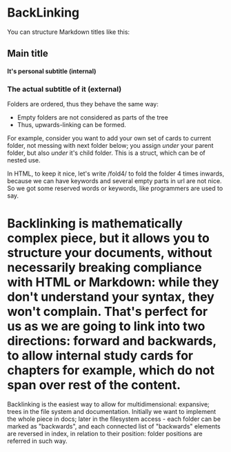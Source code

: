 # BackLinking

You can structure Markdown titles like this:

## Main title

#### It's personal subtitle (internal)

### The actual subtitle of it (external)

Folders are ordered, thus they behave the same way:
- Empty folders are not considered as parts of the tree
- Thus, upwards-linking can be formed.

For example, consider you want to add your own set of cards to current folder, not messing with next folder below; you assign _under_ your parent folder, but also _under_ it's child folder. This is a struct, which can be of nested use.

In HTML, to keep it nice, let's write /fold4/ to fold the folder 4 times inwards, because we can have keywords and several empty parts in url are not nice. So we got some reserved words or keywords, like programmers are used to say.

# Backlinking is mathematically complex piece, but it allows you to structure your documents, without necessarily breaking compliance with HTML or Markdown: while they don't understand your syntax, they won't complain. That's perfect for us as we are going to link into two directions: forward and backwards, to allow internal study cards for chapters for example, which do not span over rest of the content.

Backlinking is the easiest way to allow for multidimensional: expansive; trees in the file system and documentation. Initially we want to implement the whole piece in docs; later in the filesystem access - each folder can be marked as "backwards", and each connected list of "backwards" elements are reversed in index, in relation to their position: folder positions are referred in such way.
